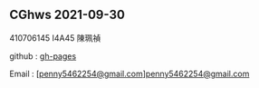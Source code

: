 ## CGhws 2021-09-30 
410706145 I4A45 陳珮禎 


github : [gh-pages](http://peipenny.github.io/CGhws/index.html)

Email : [penny5462254@gmail.com]<penny5462254@gmail.com>
